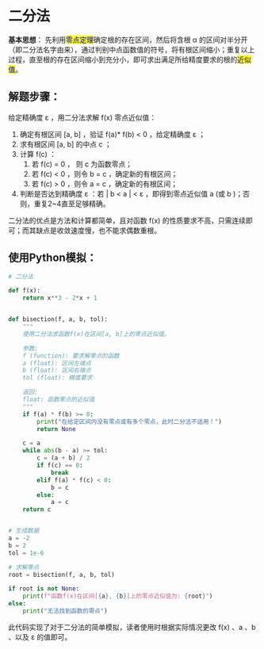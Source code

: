 # 二分法

**基本思想**： 先利用<mark style="color:blue;">零点定理</mark>确定根的存在区间，然后将含根 α 的区间对半分开（即二分法名字由来），通过判别中点函数值的符号，将有根区间缩小；重复以上过程，直至根的存在区间缩小到充分小，即可求出满足所给精度要求的根的<mark style="color:blue;">近似值</mark>。

## 解题步骤：

给定精确度 ε ，用二分法求解 f(x) 零点近似值：

1. 确定有根区间 \[a, b] ，验证 f(a)\* f(b) < 0 ，给定精确度 ε ；
2. 求有根区间 \[a, b] 的中点 c ；
3. 计算 f(c) ：
   1. 若 f(c) = 0 ， 则 c 为函数零点；
   2. 若 f(c) < 0 ，则令 b = c ，确定新的有根区间；
   3. 若 f(c) > 0 ，则令 a = c ，确定新的有根区间；
4. 判断是否达到精确度 ε ：若 | b < a | < ε ，即得到零点近似值 a (或 b )；否则，重复2\~4直至足够精确。

二分法的优点是方法和计算都简单，且对函数 f(x) 的性质要求不高，只需连续即可；而其缺点是收敛速度慢，也不能求偶数重根。&#x20;

## 使用Python模拟：

```python
# 二分法

def f(x):
    return x**3 - 2*x + 1


def bisection(f, a, b, tol):
    """
    使用二分法求函数f(x)在区间[a, b]上的零点近似值。

    参数:
    f (function): 要求解零点的函数
    a (float): 区间左端点
    b (float): 区间右端点
    tol (float): 精度要求

    返回:
    float: 函数零点的近似值
    """
    if f(a) * f(b) >= 0:
        print("在给定区间内没有零点或有多个零点，此时二分法不适用！")
        return None

    c = a
    while abs(b - a) >= tol:
        c = (a + b) / 2
        if f(c) == 0:
            break
        elif f(a) * f(c) < 0:
            b = c
        else:
            a = c
    return c


# 生成数据
a = -2
b = 2
tol = 1e-6

# 求解零点
root = bisection(f, a, b, tol)

if root is not None:
    print(f"函数f(x)在区间[{a}, {b}]上的零点近似值为: {root}")
else:
    print("无法找到函数的零点")
```

此代码实现了对于二分法的简单模拟，读者使用时根据实际情况更改 f(x) 、a 、b 、以及 ε 的值即可。
